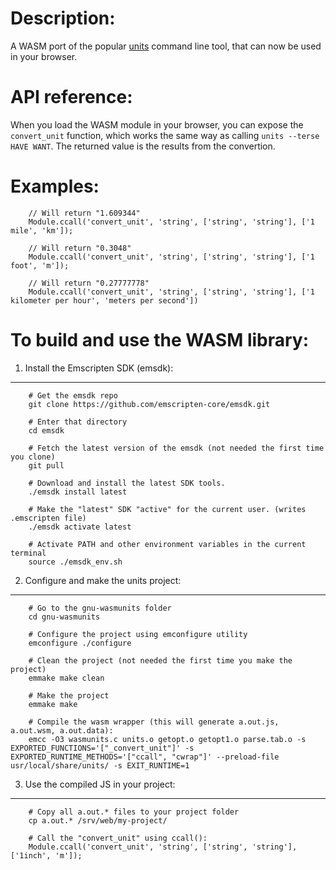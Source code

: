 Description:
===========
A WASM port of the popular [units](https://www.gnu.org/software/units/) command line tool, that can now be used in your browser.


API reference:
==============

When you load the WASM module in your browser, you can expose the `convert_unit` function, which works the same way as calling `units --terse HAVE WANT`.
The returned value is the results from the convertion.

Examples:
=========

```
	// Will return "1.609344"
	Module.ccall('convert_unit', 'string', ['string', 'string'], ['1 mile', 'km']);

	// Will return "0.3048"
	Module.ccall('convert_unit', 'string', ['string', 'string'], ['1 foot', 'm']);

	// Will return "0.27777778"
	Module.ccall('convert_unit', 'string', ['string', 'string'], ['1 kilometer per hour', 'meters per second'])
```

To build and use the WASM library:
==================================


1. Install the Emscripten SDK (emsdk):
--------------------------------------
```
    # Get the emsdk repo
    git clone https://github.com/emscripten-core/emsdk.git
    
    # Enter that directory
    cd emsdk

    # Fetch the latest version of the emsdk (not needed the first time you clone)
    git pull

    # Download and install the latest SDK tools.
    ./emsdk install latest

    # Make the "latest" SDK "active" for the current user. (writes .emscripten file)
    ./emsdk activate latest

    # Activate PATH and other environment variables in the current terminal
    source ./emsdk_env.sh
```


2. Configure and make the units project:
----------------------------------------
```
    # Go to the gnu-wasmunits folder
    cd gnu-wasmunits

    # Configure the project using emconfigure utility
    emconfigure ./configure

    # Clean the project (not needed the first time you make the project)
    emmake make clean

    # Make the project
    emmake make
    
    # Compile the wasm wrapper (this will generate a.out.js, a.out.wsm, a.out.data):
    emcc -O3 wasmunits.c units.o getopt.o getopt1.o parse.tab.o -s EXPORTED_FUNCTIONS='["_convert_unit"]' -s EXPORTED_RUNTIME_METHODS='["ccall", "cwrap"]' --preload-file usr/local/share/units/ -s EXIT_RUNTIME=1
```


3. Use the compiled JS in your project:
---------------------------------------
```
    # Copy all a.out.* files to your project folder
    cp a.out.* /srv/web/my-project/

    # Call the "convert_unit" using ccall():
    Module.ccall('convert_unit', 'string', ['string', 'string'], ['1inch', 'm']);
```